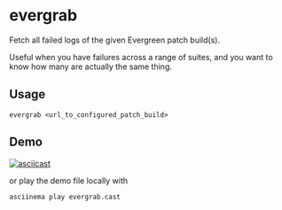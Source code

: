 evergrab
========

Fetch all failed logs of the given Evergreen patch build(s).

Useful when you have failures across a range of suites, and you want to know how many are actually the same thing.

Usage
-----
```
evergrab <url_to_configured_patch_build>
```

Demo
----

[![asciicast](https://asciinema.org/a/0c3JlQ0bnzvoNWB3IXTlgfAJz.svg)](https://asciinema.org/a/0c3JlQ0bnzvoNWB3IXTlgfAJz)

or play the demo file locally with
```
asciinema play evergrab.cast
```
